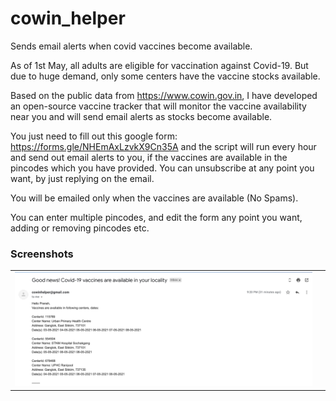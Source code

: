 # cowin_helper
Sends email alerts when covid vaccines become available.

As of 1st May, all adults are eligible for vaccination against Covid-19. But due to huge demand, only some centers have the vaccine stocks available. 

Based on the public data from https://www.cowin.gov.in, I have developed an open-source vaccine tracker that will monitor the vaccine availability near you and will send email alerts as stocks become available.

You just need to fill out this google form: https://forms.gle/NHEmAxLzvkX9Cn35A and the script will run every hour and send out email alerts to you, if the vaccines are available in the pincodes which you have provided.
You can unsubscribe at any point you want, by just replying on the email.

You will be emailed only when the vaccines are available (No Spams). 

You can enter multiple pincodes, and edit the form any point you want, adding or removing pincodes etc.

### Screenshots
|  |  |
| --- | --- |
|![Email](./screenshots/email.png) | |
